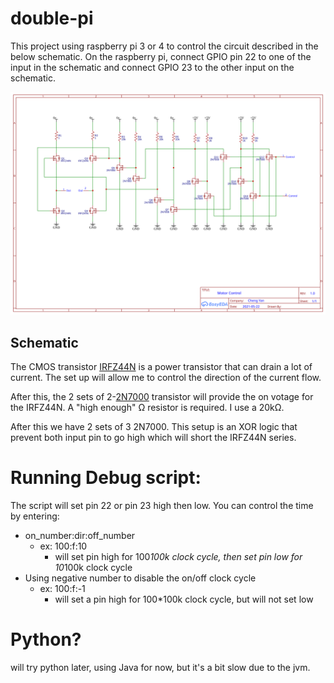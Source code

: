 # double-pi
This project using raspberry pi 3 or 4 to control the circuit described in the below schematic.
On the raspberry pi, connect GPIO pin 22 to one of the input in the schematic and connect GPIO 23 to the other input on the schematic.

![GitHub Logo](double-pi.svg)

## Schematic
The CMOS transistor [IRFZ44N](https://www.infineon.com/cms/en/product/power/mosfet/12v-300v-n-channel-power-mosfet/irfz44n/) is a power transistor that can drain a lot of current.  The set up will allow me to control the direction of the current flow. 

After this, the 2 sets of 2-[2N7000](https://www.onsemi.com/pdf/datasheet/nds7002a-d.pdf) transistor will provide the on votage for the IRFZ44N.  A "high enough" Ω resistor is required.  I use a 20kΩ.

After this we have 2 sets of 3 2N7000.  This setup is an XOR logic that prevent both input pin to go high which will short the IRFZ44N series.

# Running Debug script:
The script will set pin 22 or pin 23 high then low.  You can control the time by entering:

* on_number:dir:off_number
  * ex: 100:f:10
    * will set pin high for 100*100k clock cycle, then set pin low for 10*100k clock cycle
* Using negative number to disable the on/off clock cycle
  * ex: 100:f:-1
    * will set a pin high for 100*100k clock cycle, but will not set low

# Python?
will try python later, using Java for now, but it's a bit slow due to the jvm.

